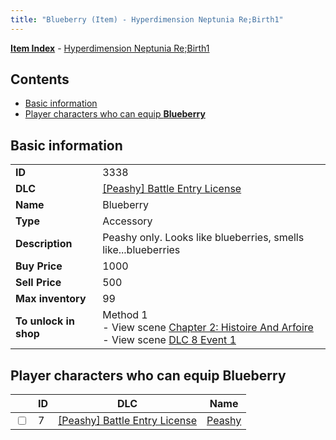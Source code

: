 ```yaml
---
title: "Blueberry (Item) - Hyperdimension Neptunia Re;Birth1"
---
```


[**Item Index**](/neptunia/rb1/item/index.html) - [Hyperdimension Neptunia Re;Birth1](/neptunia/rb1)

## Contents

- [Basic information](#basic-information)
- [Player characters who can equip **Blueberry**](#player-characters-who-can-equip-blueberry)

## Basic information

|   |   |
| -- | -- |
| **ID** | 3338 |
| **DLC** | [[Peashy] Battle Entry License](/neptunia/rb1/dlc/8-peashy.html) |
| **Name** | Blueberry |
| **Type** | Accessory |
| **Description** | Peashy only. Looks like blueberries, smells like...blueberries |
| **Buy Price** | 1000 |
| **Sell Price** | 500 |
| **Max inventory** | 99 |
| **To unlock in shop** | Method 1<br />- View scene [Chapter 2: Histoire And Arfoire](/neptunia/rb1/scene/1-201-chapter-2-histoire-and-arfoire.html)<br />- View scene [DLC 8 Event 1](/neptunia/rb1/scene/8-5020-dlc-8-event-1.html) |

## Player characters who can equip **Blueberry**

|    | ID | DLC | Name |
| -- | -- | --- | ---- |
| <input type="checkbox" id="rb1-player-8-7" class="trackbox" /> | 7 | [[Peashy] Battle Entry License](/neptunia/rb1/dlc/8-peashy.html) | [Peashy](/neptunia/rb1/player/8-7-peashy.html) |